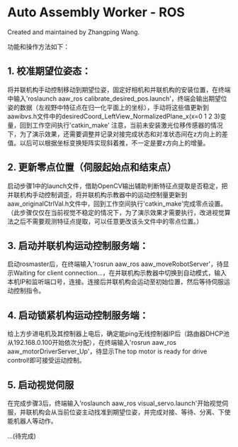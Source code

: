 # Auto Assembly Worker - ROS
Created and maintained by Zhangping Wang.

功能和操作方法如下：
## 1. 校准期望位姿态：
将并联机构手动控制移动到期望位姿，固定好相机和并联机构的安装位置，在终端中输入'roslaunch aaw_ros calibrate_desired_pos.launch'，终端会输出期望位姿的数据（左视野中特征点在归一化平面上的坐标），手动将这些值更新到aawibvs.h文件中的desiredCoord_LeftView_NormalizedPlane_x(x=0 1 2 3)变量，回到工作空间执行'catkin_make'
注意，当前未安装激光位移传感器的情况下，为了演示效果，还需要调整并记录对接完成状态和对准状态间在z方向上的差值。以后可以根据坐标变换矩阵实现斜着推，不一定是要z方向上的增量。
## 2. 更新零点位置（伺服起始点和结束点）
启动步骤1中的launch文件，借助OpenCV输出辅助判断特征点提取是否稳定，把并联机构手动控制调歪，将并联机构示教器中的运动控制量更新到aaw_originalCtrlVal.h文件中，回到工作空间执行'catkin_make'完成零点设置。（此步骤仅仅在当前视觉不稳定的情况下，为了演示效果才需要执行，改进视觉算法之后不需要观测特征点提取，可以任意更改该头文件中的零点位置。）
## 3. 启动并联机构运动控制服务端：
启动rosmaster后，在终端输入'rosrun aaw_ros aaw_moveRobotServer'，待显示Waiting for client connection...，在并联机构示教器中切换到自动模式，输入本机IP和监听端口号，连接。连接后并联机构会运动至初始位置，然后等待伺服运动控制指令。
## 4. 启动锁紧机构运动控制服务端：
给上方步进电机及其控制器上电后，确定能ping无线控制器IP后（路由器DHCP池从192.168.0.100开始依次分配），在终端输入'rosrun aaw_ros aaw_motorDriverServer_Up'，待显示The top motor is ready for drive control!即可接受运动控制。
## 5. 启动视觉伺服
在完成步骤3后，终端输入'roslaunch aaw_ros visual_servo.launch'开始视觉伺服，并联机构会从当前位姿主动找准到期望位姿，并完成对接、等待、分离、下使能机器人等动作。

...(待完成)